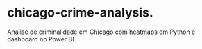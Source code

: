 # chicago-crime-analysis.
Análise de criminalidade em Chicago com heatmaps em Python e dashboard no Power BI.
